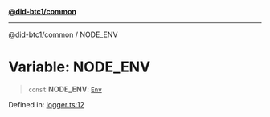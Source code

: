 [**@did-btc1/common**](../README.md)

***

[@did-btc1/common](../globals.md) / NODE\_ENV

# Variable: NODE\_ENV

> `const` **NODE\_ENV**: [`Env`](../enumerations/Env.md)

Defined in: [logger.ts:12](https://github.com/dcdpr/did-btc1-js/blob/4ab6f9915d95beed9bc633644c9db1539395f512/packages/common/src/logger.ts#L12)
